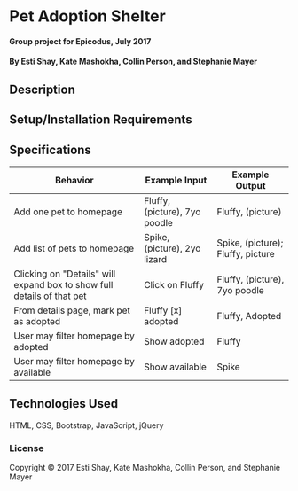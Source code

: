 # Pet Adoption Shelter

#### Group project for Epicodus, July 2017

#### By Esti Shay, Kate Mashokha, Collin Person, and Stephanie Mayer

## Description

## Setup/Installation Requirements

## Specifications

| Behavior      | Example Input         | Example Output        |
| ------------- | ------------- | ------------- |
| Add one pet to homepage | Fluffy, \(picture\), 7yo poodle | Fluffy, \(picture\) |
| Add list of pets to homepage | Spike, \(picture\), 2yo lizard | Spike, (picture); Fluffy, picture |
| Clicking on "Details" will expand box to show full details of that pet | Click on Fluffy | Fluffy, \(picture\), 7yo poodle |
| From details page, mark pet as adopted | Fluffy \[x\] adopted | Fluffy, Adopted |
| User may filter homepage by adopted | Show adopted | Fluffy |
| User may filter homepage by available | Show available | Spike |

## Technologies Used

HTML, CSS, Bootstrap, JavaScript, jQuery

### License

Copyright © 2017 Esti Shay, Kate Mashokha, Collin Person, and Stephanie Mayer
